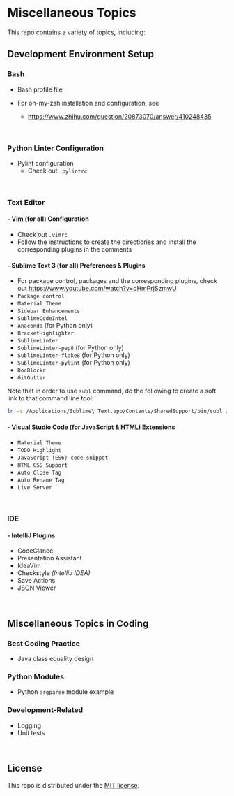 # Miscellaneous Topics

This repo contains a variety of topics, including:

## Development Environment Setup

### Bash

* Bash profile file
* For oh-my-zsh installation and configuration, see

  * https://www.zhihu.com/question/20873070/answer/410248435

<br>

### Python Linter Configuration

* Pylint configuration
  * Check out `.pylintrc`

<br>

### Text Editor

#### - Vim (for all) Configuration

* Check out `.vimrc`
* Follow the instructions to create the directiories and install the corresponding plugins in the comments

#### - Sublime Text 3 (for all) Preferences & Plugins

* For package control, packages and the corresponding plugins, check out https://www.youtube.com/watch?v=oHmPrjSzmwU
* `Package control`
* `Material Theme`
* `Sidebar Enhancements`
* `SublimeCodeIntel`
* `Anaconda` (for Python only)
* `BracketHighlighter`
* `SublimeLinter`
* `SublimeLinter-pep8` (for Python only)
* `SublimeLinter-flake8` (for Python only)
* `SublimeLinter-pylint` (for Python only)
* `DocBlockr`
* `GitGutter`

Note that in order to use `subl` command, do the following to create a soft link to that command line tool:

```bash
ln -s /Applications/Sublime\ Text.app/Contents/SharedSupport/bin/subl /usr/local/bin/subl
```

#### - Visual Studio Code (for JavaScript & HTML) Extensions

* `Material Theme`
* `TODO Highlight`
* `JavaScript (ES6) code snippet`
* `HTML CSS Support`
* `Auto Close Tag`
* `Auto Rename Tag`
* `Live Server`

<br>

### IDE

#### - IntelliJ Plugins

* CodeGlance
* Presentation Assistant
* IdeaVim
* Checkstyle   *(IntelliJ IDEA)*
* Save Actions
* JSON Viewer

<br>

## Miscellaneous Topics in Coding

### Best Coding Practice

* Java class equality design

### Python Modules

* Python `argparse` module example

### Development-Related

* Logging
* Unit tests

<br>

## License

 This repo is distributed under the <a href="https://github.com/Ziang-Lu/Miscellaneous/blob/master/LICENSE">MIT license</a>.
